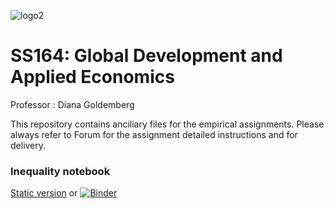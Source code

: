 ![logo2](https://user-images.githubusercontent.com/43160181/92335833-d63fec80-f068-11ea-8cdf-9eecc11e0150.png)
# SS164: Global Development and Applied Economics
Professor : Diana Goldemberg

This repository contains anciliary files for the empirical assignments.
Please always refer to Forum for the assignment detailed instructions and for delivery.

### Inequality notebook
[Static version](https://github.com/dianagold/SS164/blob/master/inequality/Inequality_Empirical_Notebook.ipynb) or
[![Binder](https://mybinder.org/badge_logo.svg)](https://mybinder.org/v2/gh/dianagold/ss164/2e2cf59d25a3d8be96bb44036c4aea14b57a60d8)
